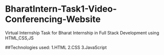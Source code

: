 # BharatIntern-Task1-Video-Conferencing-Website
Virtual Internship Task for Bharat Internship in Full Stack Development using HTML,CSS,JS

##Technologies used: 
1.HTML
2.CSS
3.JavaScript
